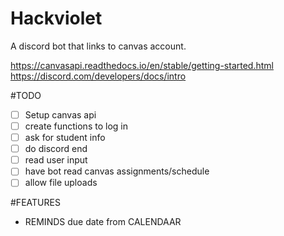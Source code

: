 # Hackviolet

A discord bot that links to canvas account. 

https://canvasapi.readthedocs.io/en/stable/getting-started.html
https://discord.com/developers/docs/intro

#TODO
- [ ] Setup canvas api
- [ ] create functions to log in 
- [ ] ask for student info 
- [ ] do discord end
- [ ] read user input
- [ ] have bot read canvas assignments/schedule
- [ ] allow file uploads

#FEATURES
- REMINDS due date from CALENDAAR



